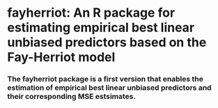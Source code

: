 # fayherriot: An R package for estimating empirical best linear unbiased predictors based on the Fay-Herriot model
### The fayherriot package is a first version that enables the estimation of empirical best linear unbiased predictors and their corresponding MSE estsimates. 
